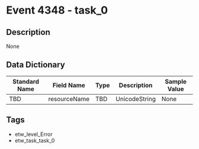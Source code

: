 # Event 4348 - task_0

## Description
None

## Data Dictionary
|Standard Name|Field Name|Type|Description|Sample Value|
|---|---|---|---|---|
|TBD|resourceName|TBD|UnicodeString|None|None|

## Tags
* etw_level_Error
* etw_task_task_0
